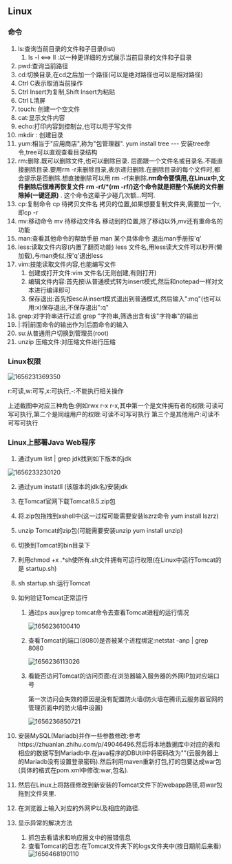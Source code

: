 ## Linux

### 命令

1. ls:查询当前目录的文件和子目录(list)
   1. ls -l <==> ll :以一种更详细的方式展示当前目录的文件和子目录
2. pwd:查询当前路径
3. cd:切换目录,在cd之后加一个路径(可以是绝对路径也可以是相对路径)
4. Ctrl C表示取消当前操作
5. Ctrl Insert为复制,Shift Insert为粘贴
6. Ctrl L清屏
7. touch: 创建一个空文件
8. cat:显示文件内容
9. echo:打印内容到控制台,也可以用于写文件
10. mkdir : 创建目录
11. yum:相当于"应用商店",称为"包管理器".  yum install tree --- 安装tree命令,tree可以直观查看目录结构
12. rm:删除.既可以删除文件,也可以删除目录. 后面跟一个文件名或目录名.不能直接删除目录.要用rm -r来删除目录,表示递归删除.在删除目录的每个文件时,都会提示是否删除.想直接删除可以用 rm -rf来删除.**rm命令要慎用,在Linux中,文件删除后很难再恢复文件**   **rm -rf/*(rm -rf/)这个命令就是把整个系统的文件删除掉(一键还原)** .   这个命令这辈子少碰几次额...呵呵.
13. cp:复制命令 cp  待拷贝文件名  拷贝的位置,如果想要复制文件夹,需要加一个r,即cp -r
14. mv:移动命令 mv 待移动文件名 移动到的位置,除了移动以外,mv还有重命名的功能
15. man:查看其他命令的帮助手册  man  某个具体命令   退出man手册按'q'
16. less:读取文件内容(内置了翻页功能)  less 文件名,用less读大文件可以秒开(懒加载),与man类似,按'q'退出less
17. vim:技能读取文件内容,也能编写文件
    1. 创建或打开文件:vim 文件名(无则创建,有则打开)
    2. 编辑文件内容:首先按i从普通模式转为insert模式,然后和notepad一样对文本进行编译即可
    3. 保存退出:首先按esc从insert模式退出到普通模式,然后输入":mq"(也可以用:x)保存退出,不保存退出":q"
18. grep:对字符串进行过滤 grep "字符串,筛选出含有该"字符串"的输出
19. |:将|前面命令的输出作为|后面命令的输入
20. su:从普通用户切换到管理员(root)
21. unzip 压缩文件:对压缩文件进行压缩

### Linux权限

![1656231369350](C:\Users\qiu\AppData\Roaming\Typora\typora-user-images\1656231369350.png)

r:可读,w:可写,x:可执行,-:不能执行相关操作

上述截图中对应三种角色:例如rwx r-x r-x,其中第一个是文件拥有者的权限:可读可写可执行,第二个是同组用户的权限:可读不可写可执行 第三个是其他用户:可读不可写可执行

### Linux上部署Java Web程序

1. 通过yum list | grep jdk找到如下版本的jdk

![1656233230120](C:\Users\qiu\AppData\Roaming\Typora\typora-user-images\1656233230120.png)

2. 通过yum instatll (该版本的jdk名)安装jdk

3. 在Tomcat官网下载Tomcat8.5.zip包

4. 将.zip包拖拽到xshell中(这一过程可能需要安装lszrz命令 yum install lszrz)

5. unzip Tomcat的zip包(可能需要安装unzip yum install unzip)

6. 切换到Tomcat的bin目录下

7. 利用chmod +x .*sh使所有.sh文件拥有可运行权限(在Linux中运行Tomcat的是 startup.sh)

8. sh startup.sh:运行Tomcat

9. 如何验证Tomcat正常运行

   1. 通过ps aux|grep tomcat命令去查看Tomcat进程的运行情况

      ![1656236100410](C:\Users\qiu\AppData\Roaming\Typora\typora-user-images\1656236100410.png)

   2. 查看Tomcat的端口(8080)是否被某个进程绑定:netstat -anp | grep 8080

      ![1656236113026](C:\Users\qiu\AppData\Roaming\Typora\typora-user-images\1656236113026.png)

   3. 看能否访问Tomcat的访问页面:在浏览器输入服务器的外网IP加对应端口号

      第一次访问会失效的原因是没有配置防火墙(防火墙在腾讯云服务器官网的管理页面中的防火墙中设置)

      ![1656236850721](C:\Users\qiu\AppData\Roaming\Typora\typora-user-images\1656236850721.png)

10. 安装MySQL(Mariadb)并作一些参数修改:参考https://zhuanlan.zhihu.com/p/49046496.然后将本地数据库中对应的表和相应的数据写到Mariadb中.在java程序的DBUtil中将密码改为""(云服务器上的Mariadb没有设置登录密码).然后利用maven重新打包,打的包要达成war包(具体的格式在pom.xml中修改:<packing>war</packing>,<build><finalName>包名</finalName></build>).
11. 然后在Linux上将路径修改到新安装的Tomcat文件下的webapp路径,将war包拖到文件夹里.
12. 在浏览器上输入对应的外网IP以及相应的路径.
13. 显示异常的解决方法
    1. 抓包去看请求和响应报文中的报错信息
    2. 查看Tomcat的日志:在Tomcat文件夹下的logs文件夹中(按日期前后来看)![1656468190110](C:\Users\qiu\AppData\Roaming\Typora\typora-user-images\1656468190110.png)

